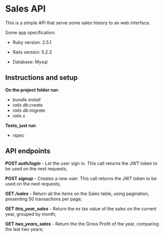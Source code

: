 # Sales API

This is a simple API that serve some sales history to an web interface.

Some app specification:

* Ruby version: 2.5.1

* Rails version: 5.2.2

* Database: Mysql

## Instructions and setup

**On the project folder run**:
- _bundle install_
- _rails db:create_
- _rails db:migrate_
- _rails s_

**Tests, just run**
- _rspec_


## API endpoints

**POST _auth/login_** - Let the user sign in. This call returns the JWT token to be used on the next requests;

**POST _signup_** - Creates a new user. This call returns the JWT token to be used on the next requests;


**GET _/sales_** - Return all the items on the Sales table, using pagination, presenting 50 transactions per page;

**GET _this_year_sales_** - Return the ex tax value of the sales on the current year, grouped by month;

**GET _two_years_sales_** - Return the the Gross Profit of the year, comparing the last two years;

